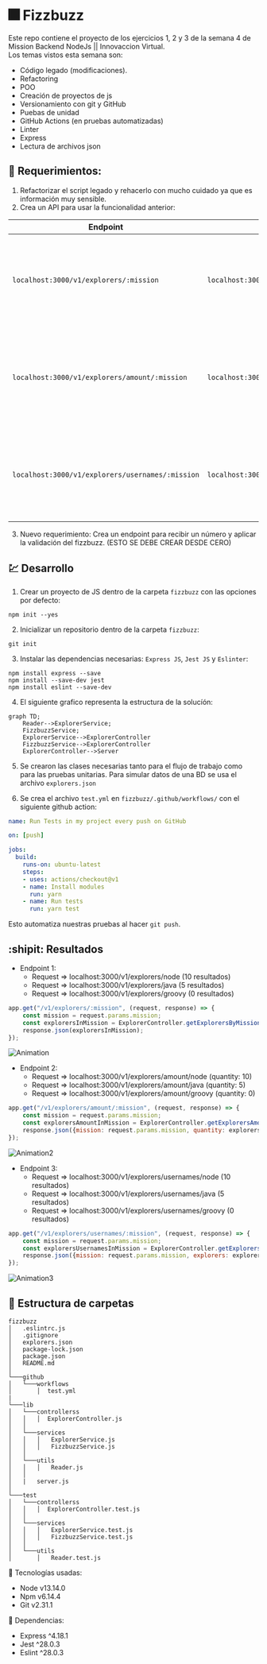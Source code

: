 # :fireworks: Fizzbuzz

Este repo contiene el proyecto de los ejercicios 1, 2 y 3 de la semana 4 de Mission Backend NodeJs || Innovaccion Virtual.  
Los temas vistos esta semana son:

- Código legado (modificaciones).
- Refactoring
- POO
- Creación de proyectos de js
- Versionamiento con git y GitHub
- Puebas de unidad
- GitHub Actions (en pruebas automatizadas)
- Linter
- Express
- Lectura de archivos json

## :pushpin: Requerimientos:

1. Refactorizar el script legado y rehacerlo con mucho cuidado ya que es información muy sensible.
2. Crea un API para usar la funcionalidad anterior:

| Endpoint | Request | Response |
|---|---|---|
| `localhost:3000/v1/explorers/:mission` | `localhost:3000/v1/explorers/node` | Deberás obtener la lista de explorers en la misión que enviaste (node o java) |
| `localhost:3000/v1/explorers/amount/:mission` | `localhost:3000/v1/explorers/amount/node` | Deberás obtener la cantidad de explorers según la misión que enviaste (node o java) |
| `localhost:3000/v1/explorers/usernames/:mission` | `localhost:3000/v1/explorers/usernames/node` | Deberás obtener la lista de usernames en la misión que enviaste (node o java) |

3. Nuevo requerimiento: Crea un endpoint para recibir un número y aplicar la validación del fizzbuzz. (ESTO SE DEBE CREAR DESDE CERO)

## :chart: Desarrollo

1. Crear un proyecto de JS dentro de la carpeta `fizzbuzz` con las opciones por defecto:

```
npm init --yes
```

2. Inicializar un repositorio dentro de la carpeta `fizzbuzz`:

```
git init
```
3. Instalar las dependencias necesarias: `Express JS`, `Jest JS` y `Eslinter`:

```
npm install express --save
npm install --save-dev jest
npm install eslint --save-dev
```

4. El siguiente grafico representa la estructura de la solucíón:

```mermaid
graph TD;
    Reader-->ExplorerService;
    FizzbuzzService;
    ExplorerService-->ExplorerController
    FizzbuzzService-->ExplorerController
    ExplorerController-->Server
```
5. Se crearon las clases necesarias tanto para el flujo de trabajo como para las pruebas unitarias. Para simular datos de una BD se usa el archivo `explorers.json`

6. Se crea el archivo `test.yml` en `fizzbuzz/.github/workflows/` con el siguiente github action:

```yml
name: Run Tests in my project every push on GitHub

on: [push]

jobs:
  build:
    runs-on: ubuntu-latest
    steps:
    - uses: actions/checkout@v1
    - name: Install modules
      run: yarn
    - name: Run tests
      run: yarn test
```
Esto automatiza nuestras pruebas al hacer `git push`.

## :shipit: Resultados

- Endpoint 1:
  - Request => localhost:3000/v1/explorers/node (10 resultados)
  - Request => localhost:3000/v1/explorers/java (5 resultados)
  - Request => localhost:3000/v1/explorers/groovy (0 resultados)

```js
app.get("/v1/explorers/:mission", (request, response) => {
    const mission = request.params.mission;
    const explorersInMission = ExplorerController.getExplorersByMission(mission);
    response.json(explorersInMission);
});
```

![Animation](https://user-images.githubusercontent.com/61515833/167537674-2640bfe0-5a14-4477-9f7b-fa1b0c742d87.gif)

- Endpoint 2:
  - Request => localhost:3000/v1/explorers/amount/node (quantity: 10)
  - Request => localhost:3000/v1/explorers/amount/java (quantity: 5)
  - Request => localhost:3000/v1/explorers/amount/groovy (quantity: 0)

```js
app.get("/v1/explorers/amount/:mission", (request, response) => {
    const mission = request.params.mission;
    const explorersAmountInMission = ExplorerController.getExplorersAmonutByMission(mission);
    response.json({mission: request.params.mission, quantity: explorersAmountInMission});
});
```
![Animation2](https://user-images.githubusercontent.com/61515833/167769483-7859e020-b8d3-4c24-aed0-916ca79de9d8.gif)

- Endpoint 3:
  - Request => localhost:3000/v1/explorers/usernames/node (10 resultados)
  - Request => localhost:3000/v1/explorers/usernames/java (5 resultados)
  - Request => localhost:3000/v1/explorers/usernames/groovy (0 resultados)

```js
app.get("/v1/explorers/usernames/:mission", (request, response) => {
    const mission = request.params.mission;
    const explorersUsernamesInMission = ExplorerController.getExplorersUsernamesByMission(mission);
    response.json({mission: request.params.mission, explorers: explorersUsernamesInMission});
});
```

![Animation3](https://user-images.githubusercontent.com/61515833/167769994-a865676c-6cac-4804-8261-8e84c8d0979b.gif)

## :open_file_folder: Estructura de carpetas

```
fizzbuzz
│   .eslintrc.js
│   .gitignore
│   explorers.json
│   package-lock.json
│   package.json
│   README.md   
│
└───github
│   └───workflows
│       │  test.yml
|
└───lib
│   └───controllerss
│   │   │  ExplorerController.js
│   │
│   └───services
│   │   │   ExplorerService.js
│   │   │   FizzbuzzService.js
│   │
│   └───utils
│   │   │   Reader.js
│   │
│   |   server.js
│   
└───test
│   └───controllerss
│   │   │  ExplorerController.test.js
│   │
│   └───services
│   │   │   ExplorerService.test.js
│   │   │   FizzbuzzService.test.js
│   │
│   └───utils
│       │   Reader.test.js

```

:tanabata_tree: Tecnologías usadas:

- Node v13.14.0
- Npm v6.14.4
- Git v2.31.1

:mag_right: Dependencias:

- Express ^4.18.1
- Jest ^28.0.3
- Eslint ^28.0.3
